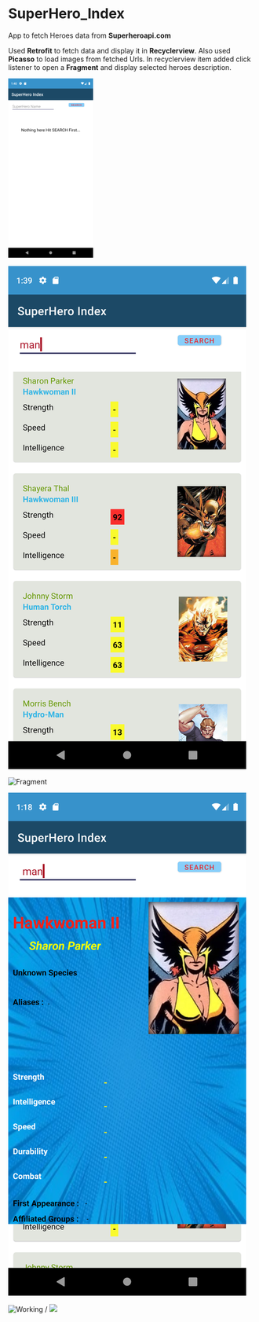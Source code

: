 # SuperHero_Index
App to fetch Heroes data from **Superheroapi.com**

Used **Retrofit** to fetch data and display it in **Recyclerview**. Also used **Picasso** to load images from fetched Urls.
In recyclerview item added click listener to open a **Fragment** and display selected heroes description. 




![Empty List](App_Screenshots/2Empty_List.png?raw=true "Title")

![Populated List](App_Screenshots/Populated_List.png?raw=true "Title")

![Fragment](relative/App_Screenshots/Fragment.png?raw=true "Title")

![Fragment Default](App_Screenshots/Fragment_No_Values.png?raw=true "Title")

![Working](App_Working.gif) / ![](name-of-gif-file.gif)

